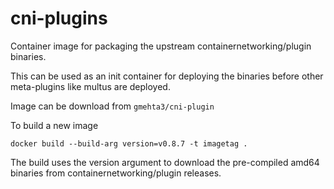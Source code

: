 # cni-plugins

Container image for packaging the upstream containernetworking/plugin binaries.

This can be used as an init container for deploying the binaries before other meta-plugins like multus are deployed.

Image can be download from `gmehta3/cni-plugin`

To build a new image

`docker build --build-arg version=v0.8.7 -t imagetag .`

The build uses the version argument to download the pre-compiled amd64 binaries from containernetworking/plugin releases.